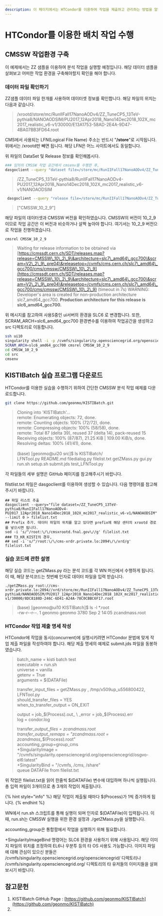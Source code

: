 ```yaml
---
description: 이 페이지에서는 HTCondor를 이용하여 작업을 제출하고 관리하는 방법을 알려드립니다.
---
```


# HTCondor를 이용한 배치 작업 수행

## CMSSW 작업환경 구축

이 예제에서는 ZZ 샘플을 이용하여 분석 작업을 실행할 예정입니다. 해당 데이터 샘플을 살펴보고 어떠한 작업 환경을 구축해야할지 확인을 해야 합니다.

### 데이터 파일 확인하기

ZZ샘플 데이터 파일 한개를 사용하여 데이터셋 정보를 확인합니다. 해당 파일의 위치는 다음과 같습니다.

> /xrootd/store/mc/RunIIFall17NanoAODv4/ZZ\_TuneCP5\_13TeV-pythia8/NANOAODSIM/PU2017\_12Apr2018\_Nano14Dec2018\_102X\_mc2017\_realistic\_v6-v1/30000/E13A1753-58AD-2E4A-9D47-4BA07BB3FD64.root

CMS에서 사용되는 LFN(Logical File Name) 주소는 반드시 "**/store**"로 시작됩니다. 위에서는 /xrootd만 빼면 됩니다. 해당 LFN은 어느 사이트에서도 동일합니다.

위 파일의 DataSet 및 Release 정보를 확인해봅시다.

```bash
### 임의의 CMSSW 작업 공간에서 cmsenv를 수행한 후,
dasgoclient --query "dataset file=/store/mc/RunIIFall17NanoAODv4/ZZ_TuneCP5_13TeV-pythia8/NANOAODSIM/PU2017_12Apr2018_Nano14Dec2018_102X_mc2017_realistic_v6-v1/30000/E13A1753-58AD-2E4A-9D47-4BA07BB3FD64.root"
```

> /ZZ\_TuneCP5\_13TeV-pythia8/RunIIFall17NanoAODv4-PU2017\_12Apr2018\_Nano14Dec2018\_102X\_mc2017\_realistic\_v6-v1/NANOAODSIM

```bash
 dasgoclient --query "release file=/store/mc/RunIIFall17NanoAODv4/ZZ_TuneCP5_13TeV-pythia8/NANOAODSIM/PU2017_12Apr2018_Nano14Dec2018_102X_mc2017_realistic_v6-v1/30000/E13A1753-58AD-2E4A-9D47-4BA07BB3FD64.root"
```

> \["CMSSW\_10\_2\_9"]

해당 파일의 데이터셋과 CMSSW 버전을 확인하였습니다. CMSSW의 버전이 10\_2\_9 이므로 작업 공간은 이 버전과 비슷하거나 살짝 높아야 합니다. 여기서는 10\_2\_9 버전으로 작업을 진행하겠습니다.

```bash
cmsrel CMSSW_10_2_9
```

> Waiting for release information to be obtained via [https://cmssdt.cern.ch/SDT/releases.map?release=CMSSW\_10\_2\_9\&architecture=slc7\_amd64\_gcc700\&scram=V2\_2\_9\_pre04\&releasetop=/cvmfs/cms.cern.ch/slc7\_amd64\_gcc700/cms/cmssw/CMSSW\_10\_2\_9](https://cmssdt.cern.ch/SDT/releases.map?release=CMSSW\_10\_2\_9\&architecture=slc7\_amd64\_gcc700\&scram=V2\_2\_9\_pre04\&releasetop=/cvmfs/cms.cern.ch/slc7\_amd64\_gcc700/cms/cmssw/CMSSW\_10\_2\_9) (timeout in 7s) WARNING: Developer's area is created for non-production architecture slc7\_amd64\_gcc700. **Production architecture for this release is slc6\_amd64\_gcc700.**

위 메시지를 참고하여 사용S중인 ui서버의  환경을 SLC6 로 변경합니다.  또한, SCRAM\_ARCH=slc6\_amd64\_gcc700 환경변수를 이용하여 작업공간을 생성하고 src 디렉토리로 이동합니다.

```bash
ssh ui10
singularity shell -i -p /cvmfs/singularity.opensciencegrid.org/opensciencegrid/osgvo-el6:latest
SCRAM_ARCH=slc6_amd64_gcc700 cmsrel CMSSW_10_2_9
cd CMSSW_10_2_9
cd src
cmsenv
```

## KISTIBatch 실습 프로그램 다운로드&#x20;

HTCondor를 이용한 실습을 수행하기 위하여 간단한 CMSSW 분석 작업 예제를 다운로드합니다.

```bash
git clone https://github.com/geonmo/KISTIBatch.git
```

> Cloning into 'KISTIBatch'... \
> remote: Enumerating objects: 72, done. \
> remote: Counting objects: 100% (72/72), done. \
> remote: Compressing objects: 100% (58/58), done. \
> remote: Total 87 (delta 39), reused 37 (delta 14), pack-reused 15 Receiving objects: 100% (87/87), 21.25 KiB | 109.00 KiB/s, done. Resolving deltas: 100% (41/41), done. \
> \
> (base) \[geonmo@ui20 src]$ ls KISTIBatch/ \
> LFNTool.py README.md filedialog.py filelist.txt getZMass.py gui.py run.sh setup.sh submit.jds test\_LFNTool.py

각 파일들의 세부 설명은 GitHub 페이지를 참고해주시기 바랍니다.&#x20;

filstlist.txt 파일은 dasgoclient를 이용하여 생성할 수 있습니다. 다음 명령어를 참고해주시기 바랍니다.

```
## 파일 리스트 추출
dasgoclient --query="file dataset=/ZZ_TuneCP5_13TeV-pythia8/RunIIFall17NanoAODv4-PU2017_12Apr2018_Nano14Dec2018_102X_mc2017_realistic_v6-v1/NANOAODSIM" --limit 0 > filelist.txt
## Prefix 추가. 데이터 파일의 위치를 알고 있다면 prefix에 해당 센터의 xrootd 경로를 넣으시면 됩니다.
sed -i 's/^/root:\/\/cmsxrootd.fnal.gov\//g' filelist.txt
### T3_KR_KISTI의 경우,
## sed -i 's/^/root:\/\/cms-xrdr.private.lo:2094\/\/xrd/g' filelist.txt
```

### 실습 코드에 관한 설명

해당 실습 코드는 getZMass.py 라는 분석 코드를 각 WN 머신에서 수행하게 됩니다. 이 때, 해당 분석코드는 첫번째 인자로 데이터 파일을 입력 받습니다.

```
./getZMass.py root://cms-xrdr.private.lo:2094//xrd/store/mc/RunIIFall17NanoAODv4/ZZ_TuneCP5_13TeV-pythia8/NANOAODSIM/PU2017_12Apr2018_Nano14Dec2018_102X_mc2017_realistic_v6-v1/30000/8DC8188D-246C-6D41-A24A-78C0CBBC6F17.root
```

> (base) \[geonmo@ui10 KISTIBatch]$ ls -l \*.root \
> \-rw-r--r--. 1 geonmo geonmo 3780 Sep 2 14:05 zcandmass.root

### HTCondor 작업 제출 명세 작성

HTCondor에 작업을 동시(concurrent)에 실행시키려면 HTCondor 문법에 맞게 작업 제출 파일을 작성하여야 합니다. 해당 제출 명세의 예제로 submit.jds 파일을 동봉하였습니다.

> batch\_name = kisti batch test \
> executable = run.sh \
> universe = vanilla \
> getenv = True\
> arguments = $(DATAFile)&#x20;
>
> transfer\_input\_files = getZMass.py , /tmp/x509up\_u556800422, LFNTool.py\
> should\_transfer\_files = YES \
> when\_to\_transfer\_output = ON\_EXIT
>
> output = job_$(Process).out_ \
> _error = job_$(Process).err \
> log = condor.log
>
> transfer\__output\_files = zcandmass.root_ \
> _transfer\_output\_remaps = "zcandmass.root = zcandmass\__$(Process).root"\
> accounting\_group=group\_cms\
> \+SingularityImage = "/cvmfs/singularity.opensciencegrid.org/opensciencegrid/osgvo-el6:latest" \
> \+SingularityBind = "/cvmfs, /cms, /share"\
> queue DATAFile from filelist.txt

위 작업은 filelist.txt을 읽어 한줄씩 $(DATAFile) 변수에 대입하며 하나씩 실행됩니다. 총 입력 파일이 3개이므로 총 3개의 작업이 제출됩니다.&#x20;

{% hint style="info" %}
해당 작업이 제출될 때마다 $(Process)가 1씩 증가하게 됩니다.&#x20;
{% endhint %}

WN에서 run.sh 스크립트를 통해 실행이 되며 인자로 $(DATAFile)이 입력됩니다. 이 때, run.sh는 CMSSW 실행을 위한 환경 설정과 ./getZMass.py을 실행합니다.

accounting\_group은 통합팜에서 작업을 실행하기 위해 필요합니다.

\+SingularityImageBind 명령어는 SLC6 환경을 사용하기 위해 사용됩니다. 해당 이미지 파일의 위치를 조정하여 EL6나 우분투 등의 타 OS 사용도 가능합니다. 이미지 파일에 대해 관심이 있으신 분들은 /cvmfs/singularity.opensciencegrid.org/opensciencegrid/ 디렉토리나 /cvmfs/singularity.opensciencegrid.org/ 디렉토리의 타 유저들의 이미지들을 살펴보시기 바랍니다.

## 참고문헌

1. KISTIBatch GitHub Page : [https://github.com/geonmo/KISTIBatch](https://github.com/geonmo/KISTIBatch)
2.
